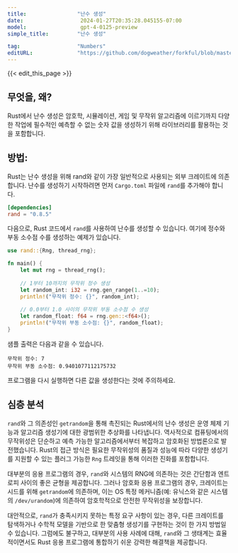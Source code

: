 ```yaml
---
title:                "난수 생성"
date:                  2024-01-27T20:35:28.045155-07:00
model:                 gpt-4-0125-preview
simple_title:         "난수 생성"

tag:                  "Numbers"
editURL:              "https://github.com/dogweather/forkful/blob/master/content/ko/rust/generating-random-numbers.md"
---
```


{{< edit_this_page >}}

## 무엇을, 왜?

Rust에서 난수 생성은 암호학, 시뮬레이션, 게임 및 무작위 알고리즘에 이르기까지 다양한 작업에 필수적인 예측할 수 없는 숫자 값을 생성하기 위해 라이브러리를 활용하는 것을 포함합니다.

## 방법:

Rust는 난수 생성을 위해 rand와 같이 가장 일반적으로 사용되는 외부 크레이트에 의존합니다. 난수를 생성하기 시작하려면 먼저 `Cargo.toml` 파일에 `rand`를 추가해야 합니다.

```toml
[dependencies]
rand = "0.8.5"
```

다음으로, Rust 코드에서 `rand`를 사용하여 난수를 생성할 수 있습니다. 여기에 정수와 부동 소수점 수를 생성하는 예제가 있습니다.

```rust
use rand::{Rng, thread_rng};

fn main() {
    let mut rng = thread_rng();
    
    // 1부터 10까지의 무작위 정수 생성
    let random_int: i32 = rng.gen_range(1..=10);
    println!("무작위 정수: {}", random_int);
    
    // 0.0부터 1.0 사이의 무작위 부동 소수점 수 생성
    let random_float: f64 = rng.gen::<f64>();
    println!("무작위 부동 소수점: {}", random_float);
}
```

샘플 출력은 다음과 같을 수 있습니다.

```plaintext
무작위 정수: 7
무작위 부동 소수점: 0.9401077112175732
```

프로그램을 다시 실행하면 다른 값을 생성한다는 것에 주의하세요.

## 심층 분석

`rand`와 그 의존성인 `getrandom`을 통해 촉진되는 Rust에서의 난수 생성은 운영 체제 기능과 알고리즘 생성기에 대한 광범위한 추상화를 나타냅니다. 역사적으로 컴퓨팅에서의 무작위성은 단순하고 예측 가능한 알고리즘에서부터 복잡하고 암호화된 방법론으로 발전했습니다. Rust의 접근 방식은 필요한 무작위성의 품질과 성능에 따라 다양한 생성기를 지원할 수 있는 플러그 가능한 `Rng` 트레잇을 통해 이러한 진화를 포함합니다.

대부분의 응용 프로그램의 경우, `rand`와 시스템의 RNG에 의존하는 것은 간단함과 엔트로피 사이의 좋은 균형을 제공합니다. 그러나 암호화 응용 프로그램의 경우, 크레이트는 시드를 위해 `getrandom`에 의존하며, 이는 OS 특정 메커니즘(예: 유닉스와 같은 시스템의 `/dev/urandom`)에 의존하여 암호학적으로 안전한 무작위성을 보장합니다.

대안적으로, `rand`가 충족시키지 못하는 특정 요구 사항이 있는 경우, 다른 크레이트를 탐색하거나 수학적 모델을 기반으로 한 맞춤형 생성기를 구현하는 것이 한 가지 방법일 수 있습니다. 그럼에도 불구하고, 대부분의 사용 사례에 대해, `rand`와 그 생태계는 효율적이면서도 Rust 응용 프로그램에 통합하기 쉬운 강력한 해결책을 제공합니다.
